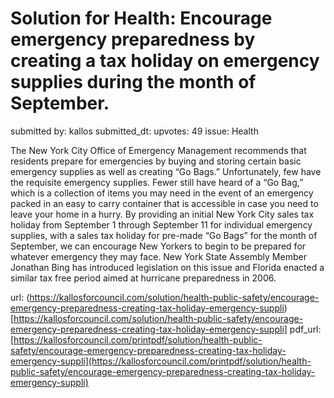 # Solution for Health: Encourage emergency preparedness by creating a tax holiday on emergency supplies during the month of September. #

submitted by: kallos
submitted_dt: 
upvotes: 49
issue: Health

The New York City Office of Emergency Management recommends that residents prepare for emergencies by buying and storing certain basic emergency supplies as well as creating “Go Bags.” Unfortunately, few have the requisite emergency supplies. Fewer still have heard of a “Go Bag,” which is a collection of items you may need in the event of an emergency packed in an easy to carry container that is accessible in case you need to leave your home in a hurry. By providing an initial New York City sales tax holiday from September 1 through September 11 for individual emergency supplies, with a sales tax holiday for pre-made “Go Bags” for the month of September, we can encourage New Yorkers to begin to be prepared for whatever emergency they may face. New York State Assembly Member Jonathan Bing has introduced legislation on this issue and Florida enacted a similar tax free period aimed at hurricane preparedness in 2006.

url: (https://kallosforcouncil.com/solution/health-public-safety/encourage-emergency-preparedness-creating-tax-holiday-emergency-suppli)[https://kallosforcouncil.com/solution/health-public-safety/encourage-emergency-preparedness-creating-tax-holiday-emergency-suppli]
pdf_url: [https://kallosforcouncil.com/printpdf/solution/health-public-safety/encourage-emergency-preparedness-creating-tax-holiday-emergency-suppli](https://kallosforcouncil.com/printpdf/solution/health-public-safety/encourage-emergency-preparedness-creating-tax-holiday-emergency-suppli)